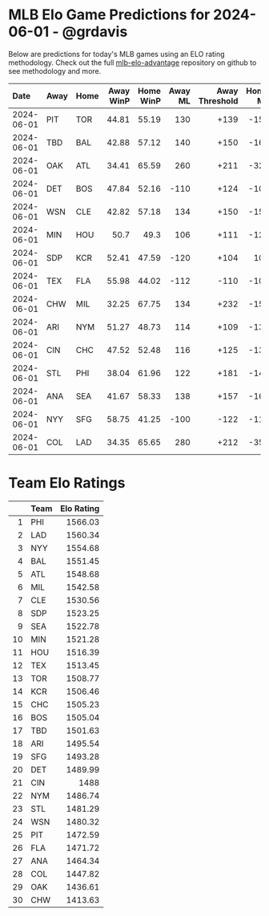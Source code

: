 # MLB Elo Game Predictions for 2024-06-01 - @grdavis
Below are predictions for today's MLB games using an ELO rating methodology. Check out the full [mlb-elo-advantage](https://github.com/grdavis/mlb-elo-advantage) repository on github to see methodology and more.

| Date       | Away   | Home   |   Away WinP |   Home WinP |   Away ML |   Away Threshold |   Home ML |   Home Threshold |
|:-----------|:-------|:-------|------------:|------------:|----------:|-----------------:|----------:|-----------------:|
| 2024-06-01 | PIT    | TOR    |       44.81 |       55.19 |       130 |             +139 |      -154 |             -107 |
| 2024-06-01 | TBD    | BAL    |       42.88 |       57.12 |       140 |             +150 |      -166 |             -115 |
| 2024-06-01 | OAK    | ATL    |       34.41 |       65.59 |       260 |             +211 |      -320 |             -158 |
| 2024-06-01 | DET    | BOS    |       47.84 |       52.16 |      -110 |             +124 |      -106 |             +105 |
| 2024-06-01 | WSN    | CLE    |       42.82 |       57.18 |       134 |             +150 |      -158 |             -115 |
| 2024-06-01 | MIN    | HOU    |       50.7  |       49.3  |       106 |             +111 |      -124 |             +117 |
| 2024-06-01 | SDP    | KCR    |       52.41 |       47.59 |      -120 |             +104 |       102 |             +125 |
| 2024-06-01 | TEX    | FLA    |       55.98 |       44.02 |      -112 |             -110 |      -104 |             +143 |
| 2024-06-01 | CHW    | MIL    |       32.25 |       67.75 |       134 |             +232 |      -158 |             -173 |
| 2024-06-01 | ARI    | NYM    |       51.27 |       48.73 |       114 |             +109 |      -134 |             +120 |
| 2024-06-01 | CIN    | CHC    |       47.52 |       52.48 |       116 |             +125 |      -134 |             +104 |
| 2024-06-01 | STL    | PHI    |       38.04 |       61.96 |       122 |             +181 |      -144 |             -138 |
| 2024-06-01 | ANA    | SEA    |       41.67 |       58.33 |       138 |             +157 |      -164 |             -120 |
| 2024-06-01 | NYY    | SFG    |       58.75 |       41.25 |      -100 |             -122 |      -118 |             +159 |
| 2024-06-01 | COL    | LAD    |       34.35 |       65.65 |       280 |             +212 |      -350 |             -159 |

# Team Elo Ratings
|    | Team   |   Elo Rating |
|---:|:-------|-------------:|
|  1 | PHI    |      1566.03 |
|  2 | LAD    |      1560.34 |
|  3 | NYY    |      1554.68 |
|  4 | BAL    |      1551.45 |
|  5 | ATL    |      1548.68 |
|  6 | MIL    |      1542.58 |
|  7 | CLE    |      1530.56 |
|  8 | SDP    |      1523.25 |
|  9 | SEA    |      1522.78 |
| 10 | MIN    |      1521.28 |
| 11 | HOU    |      1516.39 |
| 12 | TEX    |      1513.45 |
| 13 | TOR    |      1508.77 |
| 14 | KCR    |      1506.46 |
| 15 | CHC    |      1505.23 |
| 16 | BOS    |      1505.04 |
| 17 | TBD    |      1501.63 |
| 18 | ARI    |      1495.54 |
| 19 | SFG    |      1493.28 |
| 20 | DET    |      1489.99 |
| 21 | CIN    |      1488    |
| 22 | NYM    |      1486.74 |
| 23 | STL    |      1481.29 |
| 24 | WSN    |      1480.32 |
| 25 | PIT    |      1472.59 |
| 26 | FLA    |      1471.72 |
| 27 | ANA    |      1464.34 |
| 28 | COL    |      1447.82 |
| 29 | OAK    |      1436.61 |
| 30 | CHW    |      1413.63 |